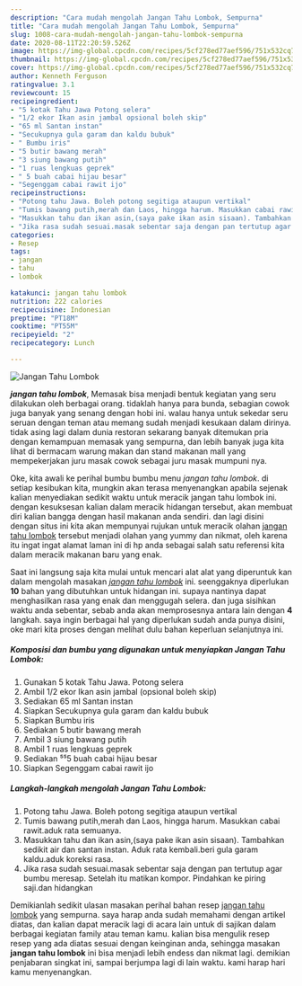 ```yaml
---
description: "Cara mudah mengolah Jangan Tahu Lombok, Sempurna"
title: "Cara mudah mengolah Jangan Tahu Lombok, Sempurna"
slug: 1008-cara-mudah-mengolah-jangan-tahu-lombok-sempurna
date: 2020-08-11T22:20:59.526Z
image: https://img-global.cpcdn.com/recipes/5cf278ed77aef596/751x532cq70/jangan-tahu-lombok-foto-resep-utama.jpg
thumbnail: https://img-global.cpcdn.com/recipes/5cf278ed77aef596/751x532cq70/jangan-tahu-lombok-foto-resep-utama.jpg
cover: https://img-global.cpcdn.com/recipes/5cf278ed77aef596/751x532cq70/jangan-tahu-lombok-foto-resep-utama.jpg
author: Kenneth Ferguson
ratingvalue: 3.1
reviewcount: 15
recipeingredient:
- "5 kotak Tahu Jawa Potong selera"
- "1/2 ekor Ikan asin jambal opsional boleh skip"
- "65 ml Santan instan"
- "Secukupnya gula garam dan kaldu bubuk"
- " Bumbu iris"
- "5 butir bawang merah"
- "3 siung bawang putih"
- "1 ruas lengkuas geprek"
- " 5 buah cabai hijau besar"
- "Segenggam cabai rawit ijo"
recipeinstructions:
- "Potong tahu Jawa. Boleh potong segitiga ataupun vertikal"
- "Tumis bawang putih,merah dan Laos, hingga harum. Masukkan cabai rawit.aduk rata semuanya."
- "Masukkan tahu dan ikan asin,(saya pake ikan asin sisaan). Tambahkan sedikit air dan santan instan. Aduk rata kembali.beri gula garam kaldu.aduk koreksi rasa."
- "Jika rasa sudah sesuai.masak sebentar saja dengan pan tertutup agar bumbu meresap. Setelah itu matikan kompor. Pindahkan ke piring saji.dan hidangkan"
categories:
- Resep
tags:
- jangan
- tahu
- lombok

katakunci: jangan tahu lombok 
nutrition: 222 calories
recipecuisine: Indonesian
preptime: "PT18M"
cooktime: "PT55M"
recipeyield: "2"
recipecategory: Lunch

---
```



![Jangan Tahu Lombok](https://img-global.cpcdn.com/recipes/5cf278ed77aef596/751x532cq70/jangan-tahu-lombok-foto-resep-utama.jpg)

<b><i>jangan tahu lombok</i></b>, Memasak bisa menjadi bentuk kegiatan yang seru dilakukan oleh berbagai orang. tidaklah hanya para bunda, sebagian cowok juga banyak yang senang dengan hobi ini. walau hanya untuk sekedar seru seruan dengan teman atau memang sudah menjadi kesukaan dalam dirinya. tidak asing lagi dalam dunia restoran sekarang banyak ditemukan pria dengan kemampuan memasak yang sempurna, dan lebih banyak juga kita lihat di bermacam warung makan dan stand makanan mall yang mempekerjakan juru masak cowok sebagai juru masak mumpuni nya.

Oke, kita awali ke perihal bumbu bumbu menu <i>jangan tahu lombok</i>. di setiap kesibukan kita, mungkin akan terasa menyenangkan apabila sejenak kalian menyediakan sedikit waktu untuk meracik jangan tahu lombok ini. dengan kesuksesan kalian dalam meracik hidangan tersebut, akan membuat diri kalian bangga dengan hasil makanan anda sendiri. dan lagi disini dengan situs ini kita akan mempunyai rujukan untuk meracik olahan <u>jangan tahu lombok</u> tersebut menjadi olahan yang yummy dan nikmat, oleh karena itu ingat ingat alamat laman ini di hp anda sebagai salah satu referensi kita dalam meracik makanan baru yang enak.




Saat ini langsung saja kita mulai untuk mencari alat alat yang diperuntuk kan dalam mengolah masakan <u><i>jangan tahu lombok</i></u> ini. seenggaknya diperlukan <b>10</b> bahan yang dibutuhkan untuk hidangan ini. supaya nantinya dapat menghasilkan rasa yang enak dan menggugah selera. dan juga sisihkan waktu anda sebentar, sebab anda akan memprosesnya antara lain dengan <b>4</b> langkah. saya ingin berbagai hal yang diperlukan sudah anda punya disini, oke mari kita proses dengan melihat dulu bahan keperluan selanjutnya ini.

<!--inarticleads1-->

##### Komposisi dan bumbu yang digunakan untuk menyiapkan Jangan Tahu Lombok:

1. Gunakan 5 kotak Tahu Jawa. Potong selera
1. Ambil 1/2 ekor Ikan asin jambal (opsional boleh skip)
1. Sediakan 65 ml Santan instan
1. Siapkan Secukupnya gula garam dan kaldu bubuk
1. Siapkan  Bumbu iris
1. Sediakan 5 butir bawang merah
1. Ambil 3 siung bawang putih
1. Ambil 1 ruas lengkuas geprek
1. Sediakan  ⁵⁵5 buah cabai hijau besar
1. Siapkan Segenggam cabai rawit ijo




<!--inarticleads2-->

##### Langkah-langkah mengolah Jangan Tahu Lombok:

1. Potong tahu Jawa. Boleh potong segitiga ataupun vertikal
1. Tumis bawang putih,merah dan Laos, hingga harum. Masukkan cabai rawit.aduk rata semuanya.
1. Masukkan tahu dan ikan asin,(saya pake ikan asin sisaan). Tambahkan sedikit air dan santan instan. Aduk rata kembali.beri gula garam kaldu.aduk koreksi rasa.
1. Jika rasa sudah sesuai.masak sebentar saja dengan pan tertutup agar bumbu meresap. Setelah itu matikan kompor. Pindahkan ke piring saji.dan hidangkan




Demikianlah sedikit ulasan masakan perihal bahan resep <u>jangan tahu lombok</u> yang sempurna. saya harap anda sudah memahami dengan artikel diatas, dan kalian dapat meracik lagi di acara lain untuk di sajikan dalam berbagai kegiatan family atau teman kamu. kalian bisa mengulik resep resep yang ada diatas sesuai dengan keinginan anda, sehingga masakan <b>jangan tahu lombok</b> ini bisa menjadi lebih endess dan nikmat lagi. demikian penjabaran singkat ini, sampai berjumpa lagi di lain waktu. kami harap hari kamu menyenangkan.
